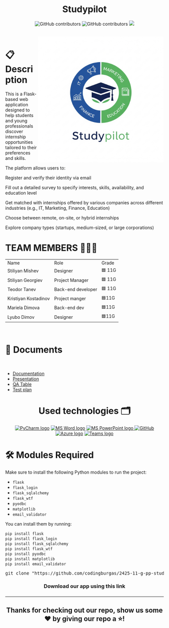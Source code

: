 <h1 align="center">Studypilot </h1>
<p align = "center">
<img alt="GitHub contributors" src="https://img.shields.io/github/contributors/codingburgas/2425-11-g-pp-student-practices-assignment-team11?style=flat-square">
<img alt="GitHub contributors" src="https://img.shields.io/github/repo-size/codingburgas/2425-11-g-pp-student-practices-assignment-team11?style=flat-square">
<img src="https://img.shields.io/github/languages/count/codingburgas/2425-11-g-pp-student-practices-assignment-team11?style=flat-square">
</p><br>
<img align="right" src="./flaskProject/static/images/logo.png" width="400" height ="400">
<h1 align="left">📋 Description </h1>
<p align="left">This is a Flask-based web application designed to help students and young professionals discover internship opportunities tailored to their preferences and skills.

The platform allows users to:

Register and verify their identity via email

Fill out a detailed survey to specify interests, skills, availability, and education level

Get matched with internships offered by various companies across different industries (e.g., IT, Marketing, Finance, Education)

Choose between remote, on-site, or hybrid internships

Explore company types (startups, medium-sized, or large corporations)</p>
 
<h1 align="left">TEAM MEMBERS 👨🏻‍💻</h1>
<table >
<tr>
<td>Name</td>
<td>Role</td>
<td>Grade</td>
</tr>
<tr>
<td>Stiliyan Mishev</td>
<td>Designer</td>
<td>🟦 11G</td>
</tr>
<tr>
<td>Stiliyan Georgiev</td>
<td>Project Manager</td>
<td>🟦 11G</td>
</tr>
<tr>
<td>Teodor Tanev</td>
<td>Back-end developer</td>
<td>🟦 11G</td>
</tr>
<tr>
<td>Kristiyan Kostadinov</td>
<td>Project manger</td>
<td>🟦11G</td>
</tr>
<tr>
<td>Mariela Dimova</td>
<td>Back-end dev</td>
<td>🟦11G</td>
</tr>
<tr>
<td>Lyubo Dimov</td></td>
<td>Designer</td>
<td>🟦11G</td>
</tr>
</table><br>
 
<h1 align="left">📃 Documents</h1><br>
<ul align="left" >
<li><a href="https://codingburgas-my.sharepoint.com/:w:/g/personal/dhnoneva22_codingburgas_bg/EZJRnu26mZ5LoxX7GJjfS9YB1BK8uydH1JXD5eyg4VBo2A?e=csjw0j">Documentation</a></li>
<li><a href="https://codingburgas-my.sharepoint.com/:p:/g/personal/dhnoneva22_codingburgas_bg/EfA3q-Ddc4tNoLweKRmC1iQBECIOqJZStSbBoIR4jxY5xw?e=E0vgIQ">Presentation</a></li>
<li><a href="https://codingburgas-my.sharepoint.com/:x:/g/personal/dhnoneva22_codingburgas_bg/Ea1qthjGaGhIpqQ1dznEQ6sB0v6BbABtLahBSBz2VEQiuA?e=zvd6yx">QA Table</a></li>    
<li><a href="https://codingburgas-my.sharepoint.com/:w:/g/personal/dhnoneva22_codingburgas_bg/EYB9qNf9FXxBtVt5bBd8pp8BxT9OOprVfn3NchKvZPU3pw?e=MUFeZC">Test plan</a></li>  
</ul>
 
 
<h1 align="center">Used technologies 🗂</h1>
<p align="center">
<a href="[https://code.visualstudio.com/](https://www.jetbrains.com/pycharm/)"><img src="https://upload.wikimedia.org/wikipedia/commons/thumb/1/1d/PyCharm_Icon.svg/2048px-PyCharm_Icon.svg.png" alt="PyCharm logo" width=48px/></a>
<a href="https://www.microsoft.com/en-ww/microsoft-365/word"><img src="https://img.icons8.com/fluency/48/000000/microsoft-word-2019.png" alt="MS Word logo" width=48px /></a>
<a href="https://www.microsoft.com/en-us/microsoft-365/powerpoint"><img src="https://img.icons8.com/fluency/48/000000/microsoft-powerpoint-2019.png" alt="MS PowerPoint logo" width=48px />
<a href="https://git-scm.com/"><img src="https://cdn-icons-png.flaticon.com/512/25/25231.png" alt="GitHub" heigh=48px width=48px/></a>
<a href="https://azure.microsoft.com/"><img src="https://upload.wikimedia.org/wikipedia/commons/f/fa/Microsoft_Azure.svg" alt="Azure logo" width=48px/></a>
<a href="https://teams.microsoft.com/_?culture=en-us&country=us#/conversations/19:b01cf915e57b430ea93ab780c4f6b6dc@thread.v2?ctx=chat"><img src="https://upload.wikimedia.org/wikipedia/commons/thumb/c/c9/Microsoft_Office_Teams_%282018%E2%80%93present%29.svg/2203px-Microsoft_Office_Teams_%282018%E2%80%93present%29.svg.png" alt="Teams logo" width=48px/></a><br>

<h1 align="left">🛠 Modules Required</h1>

<p align="left">Make sure to install the following Python modules to run the project:</p>

<ul align="left">
  <li><code>flask</code></li>
  <li><code>flask_login</code></li>
  <li><code>flask_sqlalchemy</code></li>
  <li><code>flask_wtf</code></li>
  <li><code>pyodbc</code></li>
  <li><code>matplotlib</code></li>
  <li><code>email_validator</code></li>
</ul>

<p align="left">You can install them by running:</p>

<pre><code>pip install flask
pip install flask_login
pip install flask_sqlalchemy 
pip install flask_wtf
pip install pyodbc
pip install matplotlib
pip install email_validator
</code></pre> 
 
   
<pre align="center">git clone "https://github.com/codingburgas/2425-11-g-pp-student-practices-assignment-team11"</pre>
<h3 align="center"> Download our app using this link<h3>
<hr>
<h2 align="center">Thanks for checking out our repo, show us some ❤️ by giving our repo a ⭐️!</h2>
